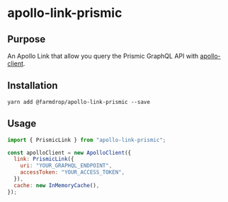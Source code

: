 # apollo-link-prismic

## Purpose

An Apollo Link that allow you query the Prismic GraphQL API with [apollo-client](https://www.apollographql.com/client/).

## Installation

`yarn add @farmdrop/apollo-link-prismic --save`

## Usage

```js
import { PrismicLink } from "apollo-link-prismic";

const apolloClient = new ApolloClient({
  link: PrismicLink({
    uri: "YOUR_GRAPHQL_ENDPOINT",
    accessToken: "YOUR_ACCESS_TOKEN",
  }),
  cache: new InMemoryCache(),
});
```

